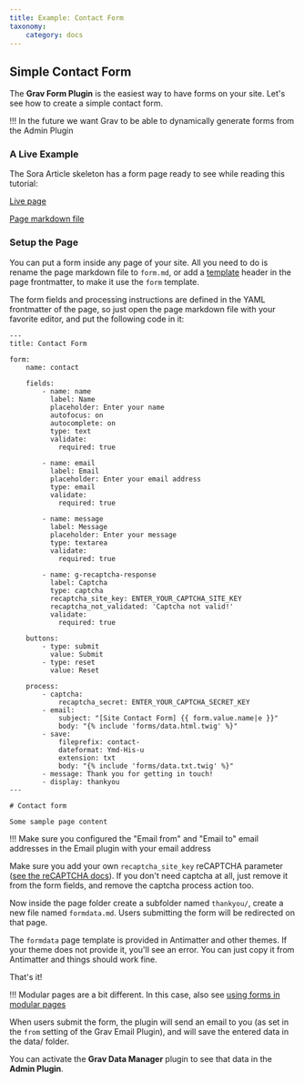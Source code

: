 ```yaml
---
title: Example: Contact Form
taxonomy:
    category: docs
---
```


## Simple Contact Form

The **Grav Form Plugin** is the easiest way to have forms on your site. Let's see how to create a simple contact form.

!!! In the future we want Grav to be able to dynamically generate forms from the Admin Plugin

### A Live Example

The Sora Article skeleton has a form page ready to see while reading this tutorial:

[Live page](http://demo.getgrav.org/soraarticle-skeleton/contact)

[Page markdown file](https://raw.githubusercontent.com/getgrav/grav-skeleton-soraarticle-blog/develop/pages/03.contact/form.md)

### Setup the Page

You can put a form inside any page of your site. All you need to do is rename the page markdown file to `form.md`, or add a [template](../../content/headers#template) header in the page frontmatter, to make it use the `form` template.

The form fields and processing instructions are defined in the YAML frontmatter of the page, so just open the page markdown file with your favorite editor, and put the following code in it:

```
---
title: Contact Form

form:
    name: contact

    fields:
        - name: name
          label: Name
          placeholder: Enter your name
          autofocus: on
          autocomplete: on
          type: text
          validate:
            required: true

        - name: email
          label: Email
          placeholder: Enter your email address
          type: email
          validate:
            required: true

        - name: message
          label: Message
          placeholder: Enter your message
          type: textarea
          validate:
            required: true

        - name: g-recaptcha-response
          label: Captcha
          type: captcha
          recaptcha_site_key: ENTER_YOUR_CAPTCHA_SITE_KEY
          recaptcha_not_validated: 'Captcha not valid!'
          validate:
            required: true

    buttons:
        - type: submit
          value: Submit
        - type: reset
          value: Reset

    process:
        - captcha:
            recaptcha_secret: ENTER_YOUR_CAPTCHA_SECRET_KEY
        - email:
            subject: "[Site Contact Form] {{ form.value.name|e }}"
            body: "{% include 'forms/data.html.twig' %}"
        - save:
            fileprefix: contact-
            dateformat: Ymd-His-u
            extension: txt
            body: "{% include 'forms/data.txt.twig' %}"
        - message: Thank you for getting in touch!
        - display: thankyou
---

# Contact form

Some sample page content
```

!!! Make sure you configured the "Email from" and "Email to" email addresses in the Email plugin with your email address

Make sure you add your own `recaptcha_site_key` reCAPTCHA parameter ([see the reCAPTCHA docs](https://developers.google.com/recaptcha/docs/start)). If you don't need captcha at all, just remove it from the form fields, and remove the captcha process action too.

Now inside the page folder create a subfolder named `thankyou/`, create a new file named `formdata.md`. Users submitting the form will be redirected on that page.

The `formdata` page template is provided in Antimatter and other themes. If your theme does not provide it, you'll see an error. You can just copy it from Antimatter and things should work fine.

That's it!

!!! Modular pages are a bit different. In this case, also see [using forms in modular pages](http://learn.getgrav.org/advanced/forms#using-forms-in-modular-pages)

When users submit the form, the plugin will send an email to you (as set in the `from` setting of the Grav Email Plugin), and will save the entered data in the data/ folder.

You can activate the **Grav Data Manager** plugin to see that data in the **Admin Plugin**.
